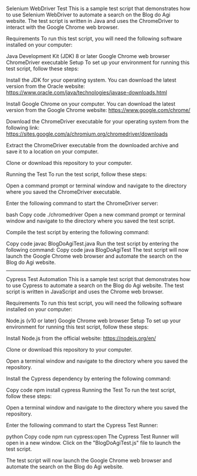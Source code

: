 Selenium WebDriver Test
This is a sample test script that demonstrates how to use Selenium WebDriver to automate a search on the Blog do Agi website. The test script is written in Java and uses the ChromeDriver to interact with the Google Chrome web browser.

Requirements
To run this test script, you will need the following software installed on your computer:

Java Development Kit (JDK) 8 or later
Google Chrome web browser
ChromeDriver executable
Setup
To set up your environment for running this test script, follow these steps:

Install the JDK for your operating system. You can download the latest version from the Oracle website: https://www.oracle.com/java/technologies/javase-downloads.html

Install Google Chrome on your computer. You can download the latest version from the Google Chrome website: https://www.google.com/chrome/

Download the ChromeDriver executable for your operating system from the following link: https://sites.google.com/a/chromium.org/chromedriver/downloads

Extract the ChromeDriver executable from the downloaded archive and save it to a location on your computer.

Clone or download this repository to your computer.

Running the Test
To run the test script, follow these steps:

Open a command prompt or terminal window and navigate to the directory where you saved the ChromeDriver executable.

Enter the following command to start the ChromeDriver server:

bash
Copy code
./chromedriver
Open a new command prompt or terminal window and navigate to the directory where you saved the test script.

Compile the test script by entering the following command:

Copy code
javac BlogDoAgiTest.java
Run the test script by entering the following command:
Copy code
java BlogDoAgiTest
The test script will now launch the Google Chrome web browser and automate the search on the Blog do Agi website.



________________________________________________________________________________________________________________________________________________
Cypress Test Automation
This is a sample test script that demonstrates how to use Cypress to automate a search on the Blog do Agi website. The test script is written in JavaScript and uses the Chrome web browser.

Requirements
To run this test script, you will need the following software installed on your computer:

Node.js (v10 or later)
Google Chrome web browser
Setup
To set up your environment for running this test script, follow these steps:

Install Node.js from the official website: https://nodejs.org/en/

Clone or download this repository to your computer.

Open a terminal window and navigate to the directory where you saved the repository.

Install the Cypress dependency by entering the following command:

Copy code
npm install cypress
Running the Test
To run the test script, follow these steps:

Open a terminal window and navigate to the directory where you saved the repository.

Enter the following command to start the Cypress Test Runner:

python
Copy code
npm run cypress:open
The Cypress Test Runner will open in a new window. Click on the "BlogDoAgiTest.js" file to launch the test script.

The test script will now launch the Google Chrome web browser and automate the search on the Blog do Agi website.
